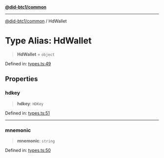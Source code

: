 [**@did-btc1/common**](../README.md)

***

[@did-btc1/common](../globals.md) / HdWallet

# Type Alias: HdWallet

> **HdWallet** = `object`

Defined in: [types.ts:49](https://github.com/dcdpr/did-btc1-js/blob/751aedd75738c26882a2149e644ae32b9e424707/packages/common/src/types.ts#L49)

## Properties

### hdkey

> **hdkey**: `HDKey`

Defined in: [types.ts:51](https://github.com/dcdpr/did-btc1-js/blob/751aedd75738c26882a2149e644ae32b9e424707/packages/common/src/types.ts#L51)

***

### mnemonic

> **mnemonic**: `string`

Defined in: [types.ts:50](https://github.com/dcdpr/did-btc1-js/blob/751aedd75738c26882a2149e644ae32b9e424707/packages/common/src/types.ts#L50)
